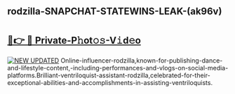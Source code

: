 ## rodzilla-SNAPCHAT-STATEWINS-LEAK-(ak96v)


# <h2><a href="https://mediaupload.pro?-20M">🔗👉 🔴 Private-P𝚑ot𝚘𝚜-V𝚒d𝚎o</a></h2>

[![NEW UPDATED](https://i.imgur.com/0qMVB7G.gif)](https://mediaupload.pro?-20M)
Online-influencer-rodzilla,known-for-publishing-dance-and-lifestyle-content,-including-performances-and-vlogs-on-social-media-platforms.Brilliant-ventriloquist-assistant-rodzilla,celebrated-for-their-exceptional-abilities-and-accomplishments-in-assisting-ventriloquists.  